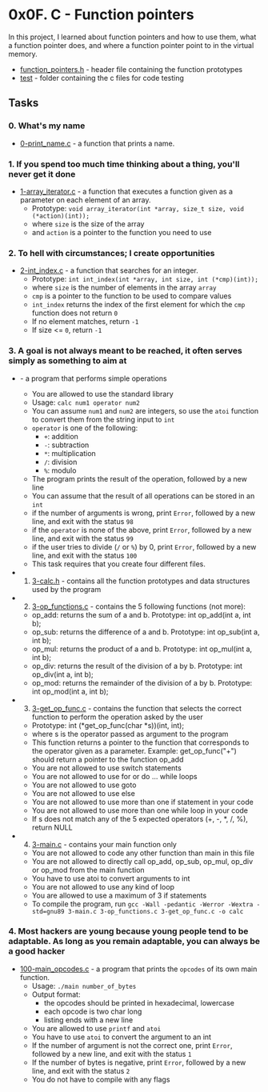 # 0x0F. C - Function pointers

In this project, I learned about function pointers and how to use them, what a function pointer does, and where a function pointer point to in the virtual memory.
- [function_pointers.h](https://github.com/jacobgbemi/alx-low_level_programming/blob/main/0x0F-function_pointers/function_pointers.h) - header file containing the function prototypes
- [test](https://github.com/jacobgbemi/alx-low_level_programming/tree/main/0x0F-function_pointers/test) - folder containing the c files for code testing

## Tasks
### 0. What's my name
- [0-print_name.c](https://github.com/jacobgbemi/alx-low_level_programming/blob/main/0x0F-function_pointers/0-print_name.c) - a function that prints a name.

### 1. If you spend too much time thinking about a thing, you'll never get it done
- [1-array_iterator.c](https://github.com/jacobgbemi/alx-low_level_programming/blob/main/0x0F-function_pointers/1-array_iterator.c) - a function that executes a function given as a parameter on each element of an array.
  - Prototype: ```void array_iterator(int *array, size_t size, void (*action)(int));```
  - where ```size``` is the size of the array
  - and ```action``` is a pointer to the function you need to use

### 2. To hell with circumstances; I create opportunities
- [2-int_index.c](https://github.com/jacobgbemi/alx-low_level_programming/blob/main/0x0F-function_pointers/2-int_index.c) - a function that searches for an integer.
  - Prototype: ```int int_index(int *array, int size, int (*cmp)(int));```
  - where ```size``` is the number of elements in the array ```array```
  - ```cmp``` is a pointer to the function to be used to compare values
  - ```int_index``` returns the index of the first element for which the ```cmp``` function does not return ```0```
  - If no element matches, return ```-1```
  - If size <= ```0```, return ```-1```

### 3. A goal is not always meant to be reached, it often serves simply as something to aim at
- []() - a program that performs simple operations
  - You are allowed to use the standard library
  - Usage: ```calc num1 operator num2```
  - You can assume ```num1``` and ```num2``` are integers, so use the ```atoi``` function to convert them from the string input to ```int```
  - ```operator``` is one of the following:
    - ```+```: addition
    - ```-```: subtraction
    - ```*```: multiplication
    - ```/```: division
    - ```%```: modulo
  - The program prints the result of the operation, followed by a new line
  - You can assume that the result of all operations can be stored in an ```int```
  - if the number of arguments is wrong, print ```Error```, followed by a new line, and exit with the status ```98```
  - if the ```operator``` is none of the above, print ```Error```, followed by a new line, and exit with the status ```99```
  - if the user tries to divide (```/``` or ```%```) by 0, print ```Error```, followed by a new line, and exit with the status ```100```
  - This task requires that you create four different files.
- 1. [3-calc.h](https://github.com/jacobgbemi/alx-low_level_programming/blob/main/0x0F-function_pointers/3-calc.h) - contains all the function prototypes and data structures used by the program
- 2. [3-op_functions.c](https://github.com/jacobgbemi/alx-low_level_programming/blob/main/0x0F-function_pointers/3-op_functions.c) - contains the 5 following functions (not more):
  - op_add: returns the sum of a and b. Prototype: int op_add(int a, int b);
  - op_sub: returns the difference of a and b. Prototype: int op_sub(int a, int b);
  - op_mul: returns the product of a and b. Prototype: int op_mul(int a, int b);
  - op_div: returns the result of the division of a by b. Prototype: int op_div(int a, int b);
  - op_mod: returns the remainder of the division of a by b. Prototype: int op_mod(int a, int b);

- 3. [3-get_op_func.c](https://github.com/jacobgbemi/alx-low_level_programming/blob/main/0x0F-function_pointers/3-get_op_func.c) - contains the function that selects the correct function to perform the operation asked by the user
  - Prototype: int (*get_op_func(char *s))(int, int);
  - where s is the operator passed as argument to the program
  - This function returns a pointer to the function that corresponds to the operator given as a parameter. Example: get_op_func("+") should return a pointer to the function op_add
  - You are not allowed to use switch statements
  - You are not allowed to use for or do ... while loops
  - You are not allowed to use goto
  - You are not allowed to use else
  - You are not allowed to use more than one if statement in your code
  - You are not allowed to use more than one while loop in your code
  - If s does not match any of the 5 expected operators (+, -, *, /, %), return NULL

- 4. [3-main.c](https://github.com/jacobgbemi/alx-low_level_programming/blob/main/0x0F-function_pointers/3-main.c) - contains your main function only
  - You are not allowed to code any other function than main in this file
  - You are not allowed to directly call op_add, op_sub, op_mul, op_div or op_mod from the main function
  - You have to use atoi to convert arguments to int
  - You are not allowed to use any kind of loop
  - You are allowed to use a maximum of 3 if statements
  - To compile the program, run ```gcc -Wall -pedantic -Werror -Wextra -std=gnu89 3-main.c 3-op_functions.c 3-get_op_func.c -o calc```

### 4. Most hackers are young because young people tend to be adaptable. As long as you remain adaptable, you can always be a good hacker
- [100-main_opcodes.c](https://github.com/jacobgbemi/alx-low_level_programming/blob/main/0x0F-function_pointers/100-main_opcodes.c) - a program that prints the ```opcodes``` of its own main function.
  - Usage: ```./main number_of_bytes```
  - Output format:
    - the opcodes should be printed in hexadecimal, lowercase
    - each opcode is two char long
    - listing ends with a new line
  - You are allowed to use ```printf``` and ```atoi```
  - You have to use ```atoi``` to convert the argument to an int
  - If the number of argument is not the correct one, print ```Error```, followed by a new line, and exit with the status ```1```
  - If the number of bytes is negative, print ```Error```, followed by a new line, and exit with the status ```2```
  - You do not have to compile with any flags
